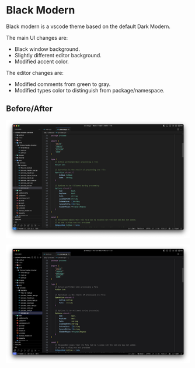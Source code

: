 # Black Modern

Black modern is a vscode theme based on the default Dark Modern.

The main UI changes are:
- Black window background.
- Slightly different editor background.
- Modified accent color.

The editor changes are:
- Modified comments from green to gray.
- Modified types color to distinguish from package/namespace.

## Before/After

![Before](./images/before.png)

![After](./images/after.png)
